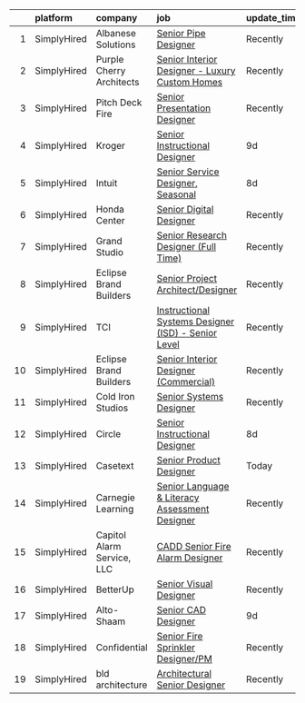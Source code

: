 

|    | platform    | company                    | job                                                                                                                                                             | update_time   | location                   |
|---:|:------------|:---------------------------|:----------------------------------------------------------------------------------------------------------------------------------------------------------------|:--------------|:---------------------------|
|  1 | SimplyHired | Albanese Solutions         | [Senior Pipe Designer](https://www.simplyhired.com/job/U-u9pauflhPZm-HRaiN2qJhQFnSfFghcoCUeUoowQoIP4z8Bks7MwQ?q=senior+designer)                                | Recently      | Fieldsboro, NJ             |
|  2 | SimplyHired | Purple Cherry Architects   | [Senior Interior Designer - Luxury Custom Homes](https://www.simplyhired.com/job/DKtXosXZCIU2Q1IIo86h5VbTwhG8k5EBXMBMePtzKPOxzitcKQXwxA?q=senior+designer)      | Recently      | Charlottesville, VA        |
|  3 | SimplyHired | Pitch Deck Fire            | [Senior Presentation Designer](https://www.simplyhired.com/job/jYNTnV-puvkSD-LiXWowLCQsrIrlIgUc9XdxbeCKV4VMJpASc_8p9Q?q=senior+designer)                        | Recently      | Remote                     |
|  4 | SimplyHired | Kroger                     | [Senior Instructional Designer](https://www.simplyhired.com/job/kTh193d5hoh7SKCK6mhaKCtbUbfdwJasqajHTnFdfxmptzCHxRkCNQ?q=senior+designer)                       | 9d            | Remote                     |
|  5 | SimplyHired | Intuit                     | [Senior Service Designer, Seasonal](https://www.simplyhired.com/job/euLN7cM-zRYIKRnPy_VRqKlADbvBilalR9MQLj7WdzanBhd4uBHQcw?q=senior+designer)                   | 8d            | Texas City, TX +1 location |
|  6 | SimplyHired | Honda Center               | [Senior Digital Designer](https://www.simplyhired.com/job/sMONFAxt3U47KWbDxPIjUb6vRFAA6G26CzqYZELf9iFTc_MQ-G8ong?q=senior+designer)                             | Recently      | California                 |
|  7 | SimplyHired | Grand Studio               | [Senior Research Designer (Full Time)](https://www.simplyhired.com/job/9IcmCYhuYh4v5ep_fNK_EA7rf6U_VOLfIcSQqJSwwJn0mpOs6UaogQ?q=senior+designer)                | Recently      | Remote                     |
|  8 | SimplyHired | Eclipse Brand Builders     | [Senior Project Architect/Designer](https://www.simplyhired.com/job/FjvorXWQp0IWIVl46O9yRKToTIS8RP19WqRWItKGudBf2r7jhoHoKA?q=senior+designer)                   | Recently      | Suwanee, GA                |
|  9 | SimplyHired | TCI                        | [Instructional Systems Designer (ISD) - Senior Level](https://www.simplyhired.com/job/KadU1oFwWJ_HN9AQqOsh8-znuMni4_l5d7ZEIG2XFL9tO0aKIBhIlg?q=senior+designer) | Recently      | Remote +4 locations        |
| 10 | SimplyHired | Eclipse Brand Builders     | [Senior Interior Designer (Commercial)](https://www.simplyhired.com/job/O31U44uTvCk6Md1bmIgfETA3an8SYJZ4OGX3bWRyC4ZDMFwFD5AwCg?q=senior+designer)               | Recently      | Suwanee, GA                |
| 11 | SimplyHired | Cold Iron Studios          | [Senior Systems Designer](https://www.simplyhired.com/job/fDNUiI_r6d7TYnA0yiFXCCjNjZqVA9hJ8si83bG4lpjme8DWtXojFg?q=senior+designer)                             | Recently      | Remote                     |
| 12 | SimplyHired | Circle                     | [Senior Instructional Designer](https://www.simplyhired.com/job/Esc9ScpcGb0m4DOB3v6vsJmQVbsCZkzGXUvcZfUDPZuMAQdPQ7TuUQ?q=senior+designer)                       | 8d            | Austin, TX +11 locations   |
| 13 | SimplyHired | Casetext                   | [Senior Product Designer](https://www.simplyhired.com/job/pTj1tXHh9keD4QjfvTPDXXhYLkerTrDFVgiSqWyx7ASacycebKJyug?q=senior+designer)                             | Today         | San Francisco, CA          |
| 14 | SimplyHired | Carnegie Learning          | [Senior Language & Literacy Assessment Designer](https://www.simplyhired.com/job/xFusuHrZDPut25SrfW1TvCwtPFVKNC4aM3YKhDtOG5EPU8_L3irsuQ?q=senior+designer)      | Recently      | Pennsylvania               |
| 15 | SimplyHired | Capitol Alarm Service, LLC | [CADD Senior Fire Alarm Designer](https://www.simplyhired.com/job/yrvefE-8zjxD_iD5TwRdYKqDiF15w_OR-tyomO5jED7Jd2RI1aeaAw?q=senior+designer)                     | Recently      | Crofton, MD                |
| 16 | SimplyHired | BetterUp                   | [Senior Visual Designer](https://www.simplyhired.com/job/TgH0XynelgsrORge1VDxNkrzxOU6KqmcBb-pJ61EMHwwwwGpeIxC4w?q=senior+designer)                              | Recently      | Austin, TX                 |
| 17 | SimplyHired | Alto-Shaam                 | [Senior CAD Designer](https://www.simplyhired.com/job/oGG0JDhPcsm3w38vimXHXyOl_-Uo83o-QSvcDkEcJBiKlu730me-DA?q=senior+designer)                                 | 9d            | Menomonee Falls, WI        |
| 18 | SimplyHired | Confidential               | [Senior Fire Sprinkler Designer/PM](https://www.simplyhired.com/job/Qpimr_k2kSdCQKbKj6Clj6gy3BtvIRm4VxREu-soLH3_3JdoG6TpAA?q=senior+designer)                   | Recently      | Marietta, GA               |
| 19 | SimplyHired | bld architecture           | [Architectural Senior Designer](https://www.simplyhired.com/job/-6bDyYhE5MlHOX8RZis4xmvzrr26e0d83u3il0fYVfla5MgG56xHTQ?q=senior+designer)                       | Recently      | Patchogue, NY              |